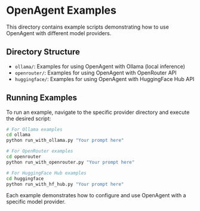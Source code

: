 # OpenAgent Examples

This directory contains example scripts demonstrating how to use OpenAgent with different model providers.

## Directory Structure

- `ollama/`: Examples for using OpenAgent with Ollama (local inference)
- `openrouter/`: Examples for using OpenAgent with OpenRouter API
- `huggingface/`: Examples for using OpenAgent with HuggingFace Hub API

## Running Examples

To run an example, navigate to the specific provider directory and execute the desired script:

```bash
# For Ollama examples
cd ollama
python run_with_ollama.py "Your prompt here"

# For OpenRouter examples
cd openrouter
python run_with_openrouter.py "Your prompt here"

# For HuggingFace Hub examples
cd huggingface
python run_with_hf_hub.py "Your prompt here"
```

Each example demonstrates how to configure and use OpenAgent with a specific model provider.
